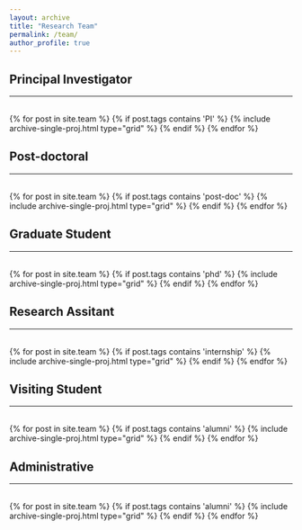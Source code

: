 ```yaml
---
layout: archive
title: "Research Team"
permalink: /team/
author_profile: true
---
```


<hr-bold>
<h2>Principal Investigator</h2>
<hr><br>
<div class="grid">
<div class="wrapper">
  {% for post in site.team %}
    {% if post.tags contains 'PI' %}
      {% include archive-single-proj.html type="grid" %}
    {% endif %}
  {% endfor %}
</div>
</div>

<hr-bold>
<h2>Post-doctoral</h2>
<hr><br>
<div class="grid">
<div class="wrapper">
  {% for post in site.team %}
    {% if post.tags contains 'post-doc' %}
      {% include archive-single-proj.html type="grid" %}
    {% endif %}
  {% endfor %}
  </div>
  </div>

<hr-bold>
<h2>Graduate Student</h2>
<hr><br>
<div class="grid">
<div class="wrapper">
  {% for post in site.team %}
    {% if post.tags contains 'phd' %}
      {% include archive-single-proj.html type="grid" %}
    {% endif %}
  {% endfor %}
</div>
</div>

<hr-bold>
<h2>Research Assitant</h2>
<hr><br>
<div class="grid">
<div class="wrapper">
  {% for post in site.team %}
    {% if post.tags contains 'internship' %}
      {% include archive-single-proj.html type="grid" %}
    {% endif %}
  {% endfor %}
</div>
</div>

<hr-bold>
<h2>Visiting Student</h2>
<hr><br>
<div class="grid">
<div class="wrapper">
  {% for post in site.team %}
    {% if post.tags contains 'alumni' %}
      {% include archive-single-proj.html type="grid" %}
    {% endif %}
  {% endfor %}
</div>
</div>

<hr-bold>
<h2>Administrative</h2>
<hr><br>
<div class="grid">
<div class="wrapper">
  {% for post in site.team %}
    {% if post.tags contains 'alumni' %}
      {% include archive-single-proj.html type="grid" %}
    {% endif %}
  {% endfor %}
</div>
</div>
